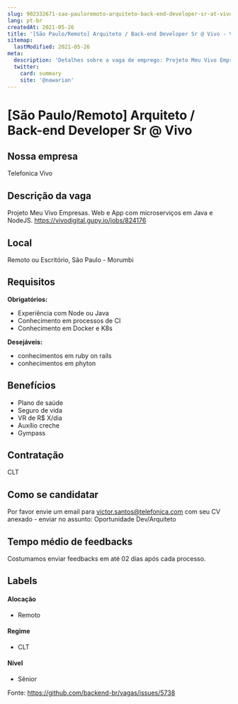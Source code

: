 ```yaml
---
slug: 902332671-sao-pauloremoto-arquiteto-back-end-developer-sr-at-vivo
lang: pt-br
createdAt: 2021-05-26
title: '[São Paulo/Remoto] Arquiteto / Back-end Developer Sr @ Vivo - Vaga de Emprego'
sitemap:
  lastModified: 2021-05-26
meta:
  description: 'Detalhes sobre a vaga de emprego: Projeto Meu Vivo Empresas. Web e App com microserviços em Java e NodeJS. https://vivodigital.gupy.io/jobs/824176'
  twitter:
    card: summary
    site: '@nawarian'
---
```


# [São Paulo/Remoto] Arquiteto / Back-end Developer Sr @ Vivo

<!--
==================================================
Caso a vaga for remoto durante a pandemia informar no texto "Remoto durante o covid"
==================================================
-->
<!-- 
==================================================
POR FAVOR, SÓ POSTE SE A VAGA FOR PARA BACK-END!

Não faça distinção de gênero no título da vaga.

Use: "Back-End Developer" ao invés de 
"Desenvolvedor Back-End" \o/

Exemplo: `[São Paulo] Back-End Developer @ NOME DA EMPRESA`
==================================================
-->
<!--
==================================================
Caso a vaga for remoto durante a pandemia deixar a linha abaixo
==================================================
-->

## Nossa empresa

Telefonica Vivo

## Descrição da vaga

Projeto Meu Vivo Empresas.
Web e App com microserviços em Java e NodeJS.
https://vivodigital.gupy.io/jobs/824176

## Local

Remoto ou Escritório, São Paulo - Morumbi

## Requisitos

**Obrigatórios:**
- Experiência com Node ou Java
- Conhecimento em processos de CI 
- Conhecimento em Docker e K8s

**Desejáveis:**
- conhecimentos em ruby on rails
- conhecimentos em phyton

## Benefícios

- Plano de saúde
- Seguro de vida
- VR de R$ X/dia
- Auxílio creche
- Gympass



## Contratação

CLT

## Como se candidatar

Por favor envie um email para victor.santos@telefonica.com com seu CV anexado - enviar no assunto: Oportunidade Dev/Arquiteto

## Tempo médio de feedbacks

Costumamos enviar feedbacks em até 02 dias após cada processo.

## Labels
<!-- retire os labels que não fazem sentido à vaga -->

#### Alocação
- Remoto

#### Regime
- CLT

#### Nível
- Sênior





Fonte: https://github.com/backend-br/vagas/issues/5738